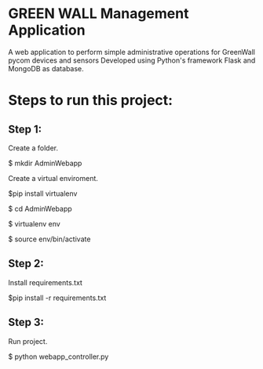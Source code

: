 # GREEN WALL Management Application
A web application to perform simple administrative operations for GreenWall pycom devices and sensors 
Developed using Python's framework Flask and MongoDB as database. 

# Steps to run this project:

## Step 1:
Create a folder.

$ mkdir AdminWebapp

Create a virtual enviroment. 

$pip install virtualenv

$ cd AdminWebapp

$ virtualenv env 

$ source env/bin/activate

## Step 2:
Install requirements.txt

$pip install -r requirements.txt

## Step 3:
Run project.

$ python webapp_controller.py

